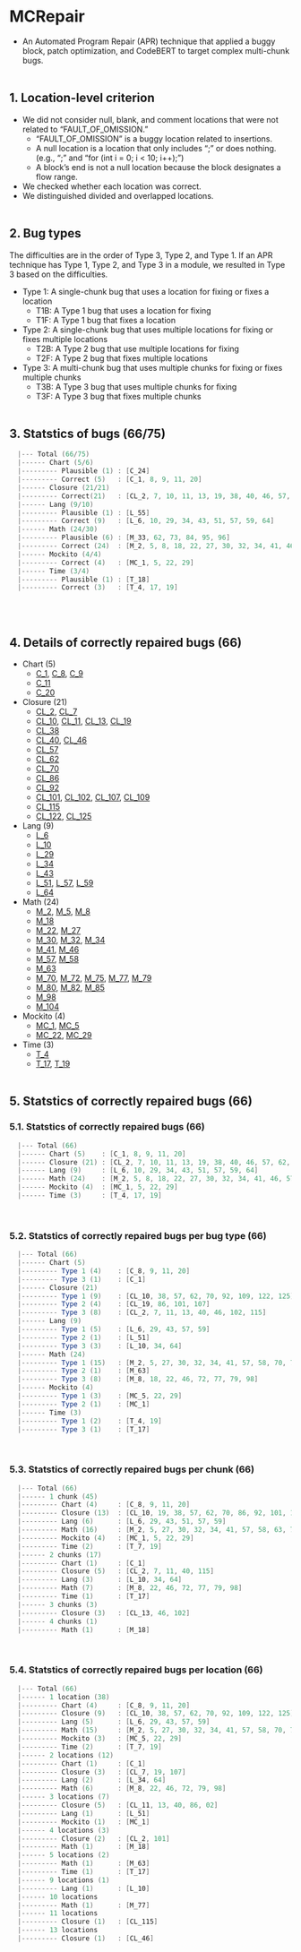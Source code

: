 # MCRepair
* An Automated Program Repair (APR) technique that applied a buggy block, patch optimization, and CodeBERT to target complex multi-chunk bugs.
<br><br>

## 1. Location-level criterion
* We did not consider null, blank, and comment locations that were not related to “FAULT_OF_OMISSION.”
    - “FAULT_OF_OMISSION” is a buggy location related to insertions.
    - A null location is a location that only includes “;” or does nothing. (e.g., “;” and “for (int i = 0; i < 10; i++);”)
    - A block’s end is not a null location because the block designates a flow range.
* We checked whether each location was correct.
* We distinguished divided and overlapped locations.
<br><br>

## 2. Bug types
The difficulties are in the order of Type 3, Type 2, and Type 1. If an APR technique has Type 1, Type 2, and Type 3 in a module, we resulted in Type 3 based on the difficulties.

* Type 1: A single-chunk bug that uses a location for fixing or fixes a location
    - T1B: A Type 1 bug that uses a location for fixing
    - T1F: A Type 1 bug that fixes a location
* Type 2: A single-chunk bug that uses multiple locations for fixing or fixes multiple locations
    - T2B: A Type 2 bug that use multiple locations for fixing
    - T2F: A Type 2 bug that fixes multiple locations
*  Type 3: A multi-chunk bug that uses multiple chunks for fixing or fixes multiple chunks
    - T3B: A Type 3 bug that uses multiple chunks for fixing
    - T3F: A Type 3 bug that fixes multiple chunks
<br><br>

## 3. Statstics of bugs (66/75)
```powershell
  |--- Total (66/75)
  |------ Chart (5/6)
  |--------- Plausible (1) : [C_24]
  |--------- Correct (5)   : [C_1, 8, 9, 11, 20]
  |------ Closure (21/21)
  |--------- Correct(21)   : [CL_2, 7, 10, 11, 13, 19, 38, 40, 46, 57, 62, 70, 86, 92, 101, 102, 107, 109, 115, 122, 125]
  |------ Lang (9/10)
  |--------- Plausible (1) : [L_55]
  |--------- Correct (9)   : [L_6, 10, 29, 34, 43, 51, 57, 59, 64]
  |------ Math (24/30)
  |--------- Plausible (6) : [M_33, 62, 73, 84, 95, 96]
  |--------- Correct (24)  : [M_2, 5, 8, 18, 22, 27, 30, 32, 34, 41, 46, 57, 58, 63, 70, 72, 75, 77, 79, 80, 82, 85, 98, 104]
  |------ Mockito (4/4) 
  |--------- Correct (4)   : [MC_1, 5, 22, 29]
  |------ Time (3/4)
  |--------- Plausible (1) : [T_18]
  |--------- Correct (3)   : [T_4, 17, 19]
```
<br><br>

## 4. Details of correctly repaired bugs (66)
* Chart (5)
  * [C_1](./markdowns/Chart_1.md), [C_8](./markdowns/Chart_8.md), [C_9](./markdowns/Chart_9.md)
  * [C_11](./markdowns/Chart_11.md)
  * [C_20](./markdowns/Chart_20.md)
* Closure (21)
  * [CL_2](./markdowns/Closure_2.md), [CL_7](./markdowns/Closure_7.md)
  * [CL_10](./markdowns/Closure_10.md), [CL_11](./markdowns/Closure_11.md), [CL_13](./markdowns/Closure_13.md), [CL_19](./markdowns/Closure_19.md)
  * [CL_38](./markdowns/Closure_38.md)
  * [CL_40](./markdowns/Closure_40.md), [CL_46](./markdowns/Closure_46.md)
  * [CL_57](./markdowns/Closure_57.md)
  * [CL_62](./markdowns/Closure_62.md)
  * [CL_70](./markdowns/Closure_70.md)
  * [CL_86](./markdowns/Closure_86.md)
  * [CL_92](./markdowns/Closure_92.md)
  * [CL_101](./markdowns/Closure_101.md), [CL_102](./markdowns/Closure_102.md), [CL_107](./markdowns/Closure_107.md), [CL_109](./markdowns/Closure_109.md)
  * [CL_115](./markdowns/Closure_115.md)
  * [CL_122](./markdowns/Closure_122.md), [CL_125](./markdowns/Closure_125.md)
* Lang (9)
  * [L_6](./markdowns/Lang_6.md)
  * [L_10](./markdowns/Lang_10.md)
  * [L_29](./markdowns/Lang_29.md)
  * [L_34](./markdowns/Lang_34.md)
  * [L_43](./markdowns/Lang_43.md)
  * [L_51](./markdowns/Lang_51.md), [L_57](./markdowns/Lang_57.md), [L_59](./markdowns/Lang_59.md)
  * [L_64](./markdowns/Lang_64.md)
* Math (24)
  * [M_2](./markdowns/Math_2.md), [M_5](./markdowns/Math_5.md), [M_8](./markdowns/Math_8.md)
  * [M_18](./markdowns/Math_18.md)
  * [M_22](./markdowns/Math_22.md), [M_27](./markdowns/Math_27.md)
  * [M_30](./markdowns/Math_30.md), [M_32](./markdowns/Math_32.md), [M_34](./markdowns/Math_34.md)
  * [M_41](./markdowns/Math_41.md), [M_46](./markdowns/Math_46.md)
  * [M_57](./markdowns/Math_57.md), [M_58](./markdowns/Math_58.md)
  * [M_63](./markdowns/Math_63.md)
  * [M_70](./markdowns/Math_70.md), [M_72](./markdowns/Math_72.md), [M_75](./markdowns/Math_75.md), [M_77](./markdowns/Math_77.md), [M_79](./markdowns/Math_79.md)
  * [M_80](./markdowns/Math_80.md), [M_82](./markdowns/Math_82.md), [M_85](./markdowns/Math_85.md)
  * [M_98](./markdowns/Math_98.md)
  * [M_104](./markdowns/Math_104.md)
* Mockito (4)
  * [MC_1](./markdowns/Mockito_1.md), [MC_5](./markdowns/Mockito_5.md)
  * [MC_22](./markdowns/Mockito_22.md), [MC_29](./markdowns/Mockito_29.md)
* Time (3)
  * [T_4](./markdowns/Time_4.md)
  * [T_17](./markdowns/Time_17.md), [T_19](./markdowns/Time_19.md)
<br><br>

## 5. Statstics of correctly repaired bugs (66)
### 5.1. Statstics of correctly repaired bugs (66)
```powershell
  |--- Total (66)
  |------ Chart (5)    : [C_1, 8, 9, 11, 20]
  |------ Closure (21) : [CL_2, 7, 10, 11, 13, 19, 38, 40, 46, 57, 62, 70, 86, 92, 101, 102, 107, 109, 115, 122, 125]
  |------ Lang (9)     : [L_6, 10, 29, 34, 43, 51, 57, 59, 64]
  |------ Math (24)    : [M_2, 5, 8, 18, 22, 27, 30, 32, 34, 41, 46, 57, 58, 63, 70, 72, 75, 77, 79, 80, 82, 85, 98, 104]
  |------ Mockito (4)  : [MC_1, 5, 22, 29]
  |------ Time (3)     : [T_4, 17, 19]
```
<br>

### 5.2. Statstics of correctly repaired bugs per bug type (66)
```powershell
  |--- Total (66)
  |------ Chart (5)
  |--------- Type 1 (4)    : [C_8, 9, 11, 20]
  |--------- Type 3 (1)    : [C_1]
  |------ Closure (21)
  |--------- Type 1 (9)    : [CL_10, 38, 57, 62, 70, 92, 109, 122, 125]
  |--------- Type 2 (4)    : [CL_19, 86, 101, 107]
  |--------- Type 3 (8)    : [CL_2, 7, 11, 13, 40, 46, 102, 115]
  |------ Lang (9)
  |--------- Type 1 (5)    : [L_6, 29, 43, 57, 59]
  |--------- Type 2 (1)    : [L_51]
  |--------- Type 3 (3)    : [L_10, 34, 64]
  |------ Math (24)
  |--------- Type 1 (15)   : [M_2, 5, 27, 30, 32, 34, 41, 57, 58, 70, 75, 80, 82, 85, 104]
  |--------- Type 2 (1)    : [M_63]
  |--------- Type 3 (8)    : [M_8, 18, 22, 46, 72, 77, 79, 98]
  |------ Mockito (4)
  |--------- Type 1 (3)    : [MC_5, 22, 29]
  |--------- Type 2 (1)    : [MC_1]
  |------ Time (3)
  |--------- Type 1 (2)    : [T_4, 19]
  |--------- Type 3 (1)    : [T_17]
```
<br>

### 5.3. Statstics of correctly repaired bugs per chunk (66)
```powershell
  |--- Total (66)
  |------ 1 chunk (45)
  |--------- Chart (4)     : [C_8, 9, 11, 20]
  |--------- Closure (13)  : [CL_10, 19, 38, 57, 62, 70, 86, 92, 101, 107, 109, 122, 125]
  |--------- Lang (6)      : [L_6, 29, 43, 51, 57, 59]
  |--------- Math (16)     : [M_2, 5, 27, 30, 32, 34, 41, 57, 58, 63, 70, 75, 80, 82, 85, 104]
  |--------- Mockito (4)   : [MC_1, 5, 22, 29]
  |--------- Time (2)      : [T_7, 19]
  |------ 2 chunks (17)
  |--------- Chart (1)     : [C_1]
  |--------- Closure (5)   : [CL_2, 7, 11, 40, 115]
  |--------- Lang (3)      : [L_10, 34, 64]
  |--------- Math (7)      : [M_8, 22, 46, 72, 77, 79, 98]
  |--------- Time (1)      : [T_17]
  |------ 3 chunks (3)
  |--------- Closure (3)   : [CL_13, 46, 102]
  |------ 4 chunks (1)
  |--------- Math (1)      : [M_18]
```
<br>

### 5.4. Statstics of correctly repaired bugs per location (66)
```powershell
  |--- Total (66)
  |------ 1 location (38)
  |--------- Chart (4)     : [C_8, 9, 11, 20]
  |--------- Closure (9)   : [CL_10, 38, 57, 62, 70, 92, 109, 122, 125]
  |--------- Lang (5)      : [L_6, 29, 43, 57, 59]
  |--------- Math (15)     : [M_2, 5, 27, 30, 32, 34, 41, 57, 58, 70, 75, 80, 82, 85, 104]
  |--------- Mockito (3)   : [MC_5, 22, 29]
  |--------- Time (2)      : [T_7, 19]
  |------ 2 locations (12)
  |--------- Chart (1)     : [C_1]
  |--------- Closure (3)   : [CL_7, 19, 107]
  |--------- Lang (2)      : [L_34, 64]
  |--------- Math (6)      : [M_8, 22, 46, 72, 79, 98]
  |------ 3 locations (7)
  |--------- Closure (5)   : [CL_11, 13, 40, 86, 02]
  |--------- Lang (1)      : [L_51]
  |--------- Mockito (1)   : [MC_1]
  |------ 4 locations (3)
  |--------- Closure (2)   : [CL_2, 101]
  |--------- Math (1)      : [M_18]
  |------ 5 locations (2)
  |--------- Math (1)      : [M_63]
  |--------- Time (1)      : [T_17]
  |------ 9 locations (1)
  |--------- Lang (1)      : [L_10]
  |------ 10 locations
  |--------- Math (1)      : [M_77]
  |------ 11 locations
  |--------- Closure (1)   : [CL_115]
  |------ 13 locations
  |--------- Closure (1)   : [CL_46]
```
<br><br>

